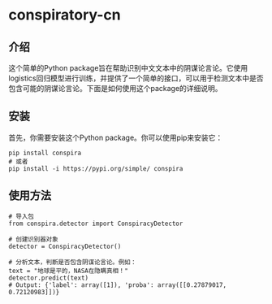 # conspiratory-cn


## 介绍
这个简单的Python package旨在帮助识别中文文本中的阴谋论言论。它使用logistics回归模型进行训练，并提供了一个简单的接口，可以用于检测文本中是否包含可能的阴谋论言论。下面是如何使用这个package的详细说明。

## 安装
首先，你需要安装这个Python package。你可以使用pip来安装它：

```
pip install conspira
# 或者
pip install -i https://pypi.org/simple/ conspira
```

## 使用方法

```
# 导入包
from conspira.detector import ConspiracyDetector

# 创建识别器对象
detector = ConspiracyDetector()

# 分析文本，判断是否包含阴谋论言论。例如：
text = "地球是平的，NASA在隐瞒真相！"
detector.predict(text)
# Output: {'label': array([1]), 'proba': array([[0.27879017, 0.72120983]])}
